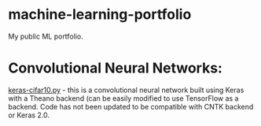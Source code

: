 # machine-learning-portfolio
My public ML portfolio.

<h1> Convolutional Neural Networks: </h1>

[keras-cifar10.py](keras-cifar10.py) - this is a convolutional neural network built using Keras with a Theano backend (can be easily modified to use TensorFlow as a backend. Code has not been updated to be compatible with CNTK backend or Keras 2.0. 
